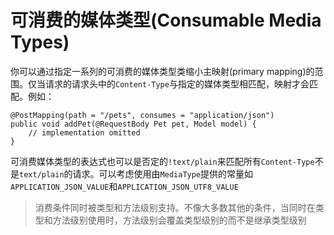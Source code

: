 # 可消费的媒体类型(Consumable Media Types)
你可以通过指定一系列的可消费的媒体类型类缩小主映射(primary mapping)的范围。仅当请求的请求头中的`Content-Type`与指定的媒体类型相匹配，映射才会匹配。例如：

```
@PostMapping(path = "/pets", consumes = "application/json")
public void addPet(@RequestBody Pet pet, Model model) {
    // implementation omitted
}
```
可消费媒体类型的表达式也可以是否定的`!text/plain`来匹配所有`Content-Type`不是`text/plain`的请求。可以考虑使用由`MediaType`提供的常量如`APPLICATION_JSON_VALUE`和`APPLICATION_JSON_UTF8_VALUE`

> 消费条件同时被类型和方法级别支持。不像大多数其他的条件，当同时在类型和方法级别使用时，方法级别会覆盖类型级别的而不是继承类型级别

